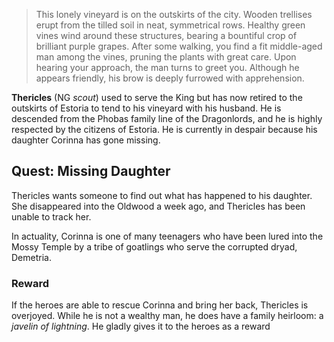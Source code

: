 > This lonely vineyard is on the outskirts of the city. Wooden trellises erupt from the tilled soil in neat, symmetrical rows. Healthy green vines wind around these structures, bearing a bountiful crop of brilliant purple grapes. After some walking, you find a fit middle-aged man among the vines, pruning the plants with great care. Upon hearing your approach, the man turns to greet you. Although he appears friendly, his brow is deeply furrowed with apprehension.

**Thericles** (NG *scout*) used to serve the King but has now retired to the outskirts of Estoria to tend to his vineyard with his husband. He is descended from the Phobas family line of the Dragonlords, and he is highly respected by the citizens of Estoria. He is currently in despair because his daughter Corinna has gone missing.

## Quest: Missing Daughter

Thericles wants someone to find out what has happened to his daughter. She disappeared into the Oldwood a week ago, and Thericles has been unable to track her.

In actuality, Corinna is one of many teenagers who have been lured into the Mossy Temple by a tribe of goatlings who serve the corrupted dryad, Demetria.

### Reward
If the heroes are able to rescue Corinna and bring her back, Thericles is overjoyed. While he is not a wealthy man, he does have a family heirloom: a *javelin of lightning*. He gladly gives it to the heroes as a reward